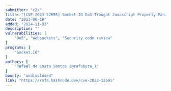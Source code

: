 ```yaml
---
submitter: "c2a"
title: "[CVE-2023-32695] Socket.IO DoS Trought Javascript Property Manipulation on WebSockets"
date: "2023-06-18"
added: "2024-11-03"
description: ""
vulnerabilities: [
    "DoS", "Websockets", "Security code review"
]
programs: [
    "Socket.IO"
]
authors: [
    "Rafael da Costa Santos (@rafabyte_)"
]
bounty: "undisclosed"
link: "https://rafa.hashnode.dev/cve-2023-32695"
---
```




